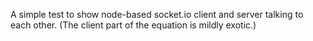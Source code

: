 A simple test to show node-based socket.io client and server talking to each other. (The client part of the equation is mildly exotic.)
